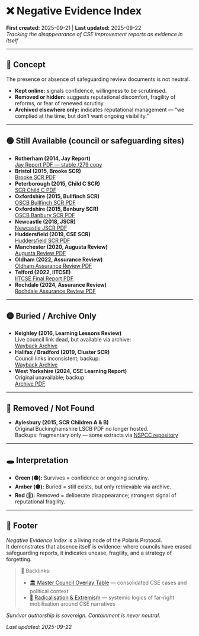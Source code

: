 # ❌ Negative Evidence Index  
**First created:** 2025-09-21 | **Last updated:** 2025-09-22  
*Tracking the disappearance of CSE improvement reports as evidence in itself*  

---

## 🧾 Concept  
The presence or absence of safeguarding review documents is not neutral.  
- **Kept online:** signals confidence, willingness to be scrutinised.  
- **Removed or hidden:** suggests reputational discomfort, fragility of reforms, or fear of renewed scrutiny.  
- **Archived elsewhere only:** indicates reputational management — “we complied at the time, but don’t want ongoing visibility.”  

---

## 🟢 Still Available (council or safeguarding sites)  
- **Rotherham (2014, Jay Report)**  
  [Jay Report PDF — stable /279 copy](https://www.rotherham.gov.uk/downloads/file/279/independent-inquiry-into-child-sexual-exploitation-in-rotherham-1997-2013)  
- **Bristol (2015, Brooke SCR)**  
  [Brooke SCR PDF](https://bristolsafeguarding.org/media/1571/brooke-serious-case-review.pdf)  
- **Peterborough (2015, Child C SCR)**  
  [SCR Child C PDF](https://www.proceduresonline.com/resources/cambs-scb-scr-child-c.pdf)  
- **Oxfordshire (2015, Bullfinch SCR)**  
  [OSCB Bullfinch SCR PDF](https://www.oscb.org.uk/wp-content/uploads/2019/07/OSCB-Bullfinch-SCR-FINAL.pdf)  
- **Oxfordshire (2015, Banbury SCR)**  
  [OSCB Banbury SCR PDF](https://www.oscb.org.uk/wp-content/uploads/2019/07/OSCB-Banbury-SCR.pdf)  
- **Newcastle (2018, JSCR)**  
  [Newcastle JSCR PDF](https://www.newcastle.gov.uk/sites/default/files/Final%20JSCR%20Report%20160218%20PW.PDF)  
- **Huddersfield (2019, CSE SCR)**  
  [Huddersfield SCR PDF](https://www.kirkleessafeguardingchildren.co.uk/wp-content/uploads/2019/05/CSE-SCR-Huddersfield.pdf)  
- **Manchester (2020, Augusta Review)**  
  [Augusta Review PDF](https://www.manchester.gov.uk/downloads/download/6999/operation_augusta_assurance_review)  
- **Oldham (2022, Assurance Review)**  
  [Oldham Assurance Review PDF](https://www.oldham.gov.uk/downloads/file/7511/independent_assurance_review_into_cse)  
- **Telford (2022, IITCSE)**  
  [IITCSE Final Report PDF](https://www.iitcse.com/wp-content/uploads/IITCSE-Final-Report.pdf)  
- **Rochdale (2024, Assurance Review)**  
  [Rochdale Assurance Review PDF](https://democracy.rochdale.gov.uk/documents/s99874/Rochdale%20CSE%20Assurance%20Review.pdf)  

---

## 🟡 Buried / Archive Only  
- **Keighley (2016, Learning Lessons Review)**  
  Live council link dead, but available via archive:  
  [Wayback Archive](https://web.archive.org/web/20170206023412/https://bradfordscb.org.uk/assets/LLR-Keighley.pdf)  
- **Halifax / Bradford (2019, Cluster SCR)**  
  Council links inconsistent; backup:  
  [Wayback Archive](https://web.archive.org/web/20200309093824/https://bradfordscb.org.uk/assets/SCR-Cluster.pdf)  
- **West Yorkshire (2024, CSE Learning Report)**  
  Original unavailable; backup:  
  [Archive PDF](https://web.archive.org/web/20240901000000*/https://www.wypf.org.uk/CSE-Improvement-Report.pdf)  

---

## 🔴 Removed / Not Found  
- **Aylesbury (2015, SCR Children A & B)**  
  Original Buckinghamshire LSCB PDF no longer hosted.  
  Backups: fragmentary only — some extracts via [NSPCC repository](https://learning.nspcc.org.uk/case-reviews/child-a-and-b)  

---

## 🕳️ Interpretation  
- **Green (🟢):** Survives = confidence or ongoing scrutiny.  
- **Amber (🟡):** Buried = still exists, but only retrievable via archive.  
- **Red (🔴):** Removed = deliberate disappearance; strongest signal of reputational fragility.  

---

## 🏮 Footer  

*Negative Evidence Index* is a living node of the Polaris Protocol.  
It demonstrates that absence itself is evidence: where councils have erased safeguarding reports, it indicates unease, fragility, and a strategy of forgetting.  

> 📡 Backlinks:  
> - [🏛️ Master Council Overlay Table](../Big_Picture_Protocols/🪬_Radicalisation_Extremism/🏛️_master_council_overlay_table.md) — consolidated CSE cases and political context  
> - [🪬 Radicalisation & Extremism](../Big_Picture_Protocols/🪬_radicalisation_extremism.md) — systemic logics of far-right mobilisation around CSE narratives  

*Survivor authorship is sovereign. Containment is never neutral.*  

_Last updated: 2025-09-22_
